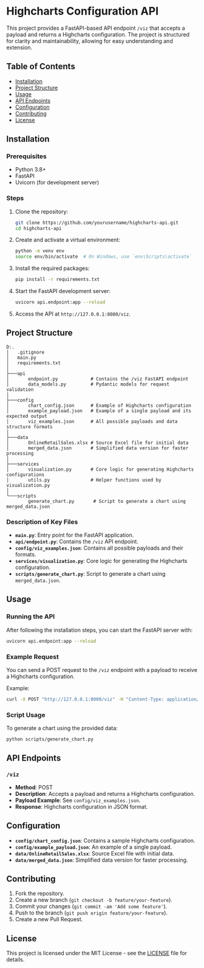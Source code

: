 # Highcharts Configuration API

This project provides a FastAPI-based API endpoint `/viz` that accepts a payload and returns a Highcharts configuration. The project is structured for clarity and maintainability, allowing for easy understanding and extension.

## Table of Contents

- [Installation](#installation)
- [Project Structure](#project-structure)
- [Usage](#usage)
- [API Endpoints](#api-endpoints)
- [Configuration](#configuration)
- [Contributing](#contributing)
- [License](#license)

## Installation

### Prerequisites

- Python 3.8+
- FastAPI
- Uvicorn (for development server)

### Steps

1. Clone the repository:
   ```bash
   git clone https://github.com/yourusername/highcharts-api.git
   cd highcharts-api
   ```

2. Create and activate a virtual environment:
   ```bash
   python -m venv env
   source env/bin/activate  # On Windows, use `env\Scripts\activate`
   ```

3. Install the required packages:
   ```bash
   pip install -r requirements.txt
   ```

4. Start the FastAPI development server:
   ```bash
   uvicorn api.endpoint:app --reload
   ```

5. Access the API at `http://127.0.0.1:8000/viz`.

## Project Structure

```plaintext
D:.
│   .gitignore
│   main.py
│   requirements.txt
│   
├───api
│       endpoint.py            # Contains the /viz FastAPI endpoint
│       data_models.py         # Pydantic models for request validation
│
├───config
│       chart_config.json      # Example of Highcharts configuration
│       example_payload.json   # Example of a single payload and its expected output
│       viz_examples.json      # All possible payloads and data structure formats
│
├───data
│       OnlineRetailSales.xlsx # Source Excel file for initial data
│       merged_data.json       # Simplified data version for faster processing
│
├───services
│       visualization.py       # Core logic for generating Highcharts configurations
│       utils.py               # Helper functions used by visualization.py
│
└───scripts
        generate_chart.py       # Script to generate a chart using merged_data.json
```

### Description of Key Files

- **`main.py`**: Entry point for the FastAPI application.
- **`api/endpoint.py`**: Contains the `/viz` API endpoint.
- **`config/viz_examples.json`**: Contains all possible payloads and their formats.
- **`services/visualization.py`**: Core logic for generating the Highcharts configuration.
- **`scripts/generate_chart.py`**: Script to generate a chart using `merged_data.json`.

## Usage

### Running the API

After following the installation steps, you can start the FastAPI server with:

```bash
uvicorn api.endpoint:app --reload
```

### Example Request

You can send a POST request to the `/viz` endpoint with a payload to receive a Highcharts configuration.

Example:
```bash
curl -X POST "http://127.0.0.1:8000/viz" -H "Content-Type: application/json" -d @config/example_payload.json
```

### Script Usage

To generate a chart using the provided data:

```bash
python scripts/generate_chart.py
```

## API Endpoints

### `/viz`

- **Method**: POST
- **Description**: Accepts a payload and returns a Highcharts configuration.
- **Payload Example**: See `config/viz_examples.json`.
- **Response**: Highcharts configuration in JSON format.

## Configuration

- **`config/chart_config.json`**: Contains a sample Highcharts configuration.
- **`config/example_payload.json`**: An example of a single payload.
- **`data/OnlineRetailSales.xlsx`**: Source Excel file with initial data.
- **`data/merged_data.json`**: Simplified data version for faster processing.

## Contributing

1. Fork the repository.
2. Create a new branch (`git checkout -b feature/your-feature`).
3. Commit your changes (`git commit -am 'Add some feature'`).
4. Push to the branch (`git push origin feature/your-feature`).
5. Create a new Pull Request.

## License

This project is licensed under the MIT License - see the [LICENSE](https://choosealicense.com/licenses/mit/) file for details.
